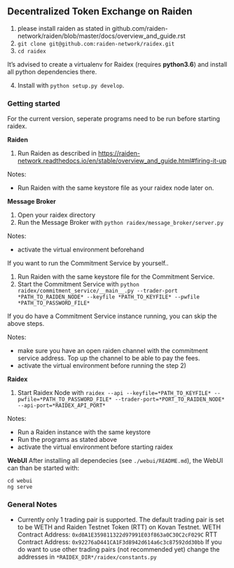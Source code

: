 ## Decentralized Token Exchange on Raiden

1) please install raiden as stated in github.com/raiden-network/raiden/blob/master/docs/overview_and_guide.rst
2) `git clone git@github.com:raiden-network/raidex.git`
3) `cd raidex`

It’s advised to create a virtualenv for Raidex (requires **python3.6**) and install all python dependencies there.

4) Install with `python setup.py develop`.


### Getting started

For the current version, seperate programs need to be run before starting raidex.


**Raiden**

1) Run Raiden as described in https://raiden-network.readthedocs.io/en/stable/overview_and_guide.html#firing-it-up

Notes:
- Run Raiden with the same keystore file as your raidex node later on.

**Message Broker** 

1) Open your raidex directory 
2) Run the Message Broker with `python raidex/message_broker/server.py`

Notes: 
- activate the virtual environment beforehand
 

If you want to run the Commitment Service by yourself.. 
1) Run Raiden with the same keystore file for the Commitment Service.
2) Start the Commitment Service with `python raidex/commitment_service/__main__.py --trader-port *PATH_TO_RAIDEN_NODE* --keyfile *PATH_TO_KEYFILE* --pwfile *PATH_TO_PASSWORD_FILE*`

If you do have a Commitment Service instance running, you can skip the above steps.

Notes:
- make sure you have an open raiden channel with the commitment service address. Top up the channel to be able to pay the fees.
- activate the virtual environment before running the step 2)

**Raidex**

1) Start Raidex Node with `raidex --api --keyfile=*PATH_TO_KEYFILE* --pwfile=*PATH_TO_PASSWORD_FILE* --trader-port=*PORT_TO_RAIDEN_NODE*  --api-port=*RAIDEX_API_PORT*`

Notes:

- Run a Raiden instance with the same keystore
- Run the programs as stated above
- activate the virtual environment before starting raidex

**WebUI**
After installing all dependecies (see `./webui/README.md`), the WebUI can than be started
with:
 
```
cd webui
ng serve
```


### General Notes

- Currently only 1 trading pair is supported. The default trading pair is set to be WETH and Raiden Testnet Token (RTT) on Kovan Testnet.
WETH Contract Address: `0xd0A1E359811322d97991E03f863a0C30C2cF029C`
RTT Contract Address: `0x92276aD441CA1F3d8942d614a6c3c87592dd30bb`
If you do want to use other trading pairs (not recommended yet) change the addresses in `*RAIDEX_DIR*/raidex/constants.py`
